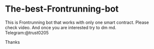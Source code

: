 # The-best-Frontrunning-bot
This is Frontrunning bot that works with only one smart contract.
Please check video.
And once you are interested try to dm md.
Telegram:@trust0205

Thanks
